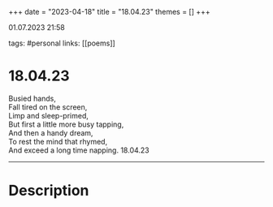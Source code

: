 +++
date = "2023-04-18"
title = "18.04.23"
themes = []
+++

01.07.2023 21:58

tags: #personal
links: [[poems]]

# 18.04.23
Busied hands,  
Fall tired on the screen,  
Limp and sleep-primed,  
But first a little more busy tapping,  
And then a handy dream,  
To rest the mind that rhymed,  
And exceed a long time napping.
18.04.23

---
# Description
